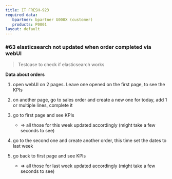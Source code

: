 ```yaml
---
title: IT FRESH-923
required data:
   bpartner: bpartner G000X (customer)
   products: P0001
layout: default
---
```


### #63 elasticsearch not updated when order completed via webUI
> Testcase to check if elasticsearch works

**Data about orders**

1. open webUI on 2 pages. Leave one opened on the first page, to see the KPIs

2. on another page, go to sales order and create a new one for today, add 1 or multiple lines, complete it

3. go to first page and see KPIs
	* => all those for this week updated accordingly (might take a few seconds to see)
	
4. go to the second one and create another order, this time set the dates to last week

5. go back to first page and see KPIs
	* => all those for last week updated accordingly (might take a few seconds to see)